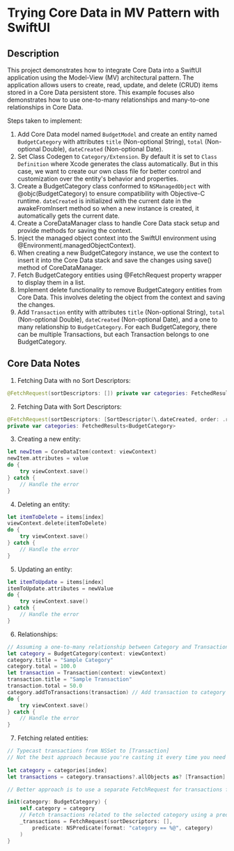 #  Trying Core Data in MV Pattern with SwiftUI

## Description
This project demonstrates how to integrate Core Data into a SwiftUI application using the Model-View (MV) architectural pattern. The application allows users to create, read, update, and delete (CRUD) items stored in a Core Data persistent store. This example focuses also demonstrates how to use one-to-many relationships and many-to-one relationships in Core Data.

Steps taken to implement:
1. Add Core Data model named `BudgetModel` and create an entity named `BudgetCategory` with attributes `title` (Non-optional String), `total` (Non-optional Double), `dateCreated` (Non-optional Date). 
2. Set Class Codegen to `Category/Extension`. By default it is set to `Class Definition` where Xcode generates the class automatically. But in this case, we want to create our own class file for better control and customization over the entity's behavior and properties.
3. Create a BudgetCategory class conformed to `NSManagedObject` with @objc(BudgetCategory) to ensure compatibility with Objective-C runtime. `dateCreated` is initialized with the current date in the awakeFromInsert method so when a new instance is created, it automatically gets the current date.
4. Create a CoreDataManager class to handle Core Data stack setup and provide methods for saving the context.
5. Inject the managed object context into the SwiftUI environment using @Environment(\.managedObjectContext). 
6. When creating a new BudgetCategory instance, we use the context to insert it into the Core Data stack and save the changes using save() method of CoreDataManager.
7. Fetch BudgetCategory entities using @FetchRequest property wrapper to display them in a list.
8. Implement delete functionality to remove BudgetCategory entities from Core Data. This involves deleting the object from the context and saving the changes.
9. Add `Transaction` entity with attributes `title` (Non-optional String), `total` (Non-optional Double), `dateCreated` (Non-optional Date), and a one to many relationship to `BudgetCategory`. For each BudgetCategory, there can be multiple Transactions, but each Transaction belongs to one BudgetCategory. 

## Core Data Notes

1. Fetching Data with no Sort Descriptors:
```swift
@FetchRequest(sortDescriptors: []) private var categories: FetchedResults<BudgetCategory>
```
2. Fetching Data with Sort Descriptors:
```swift
@FetchRequest(sortDescriptors: [SortDescriptor(\.dateCreated, order: .reverse)])
private var categories: FetchedResults<BudgetCategory>
```
3. Creating a new entity:
```swift
let newItem = CoreDataItem(context: viewContext)
newItem.attributes = value
do {
    try viewContext.save()
} catch {
    // Handle the error
}
```
4. Deleting an entity:
```swift
let itemToDelete = items[index]
viewContext.delete(itemToDelete)
do {
    try viewContext.save()
} catch {
    // Handle the error
}
```
5. Updating an entity:
```swift
let itemToUpdate = items[index]
itemToUpdate.attributes = newValue
do {
    try viewContext.save()
} catch {
    // Handle the error
}
```
6. Relationships:
```swift
// Assuming a one-to-many relationship between Category and Transaction
let category = BudgetCategory(context: viewContext)
category.title = "Sample Category"
category.total = 100.0
let transaction = Transaction(context: viewContext)
transaction.title = "Sample Transaction"
transaction.total = 50.0
category.addToTransactions(transaction) // Add transaction to category's transactions set
do {
    try viewContext.save()
} catch {
    // Handle the error
}
```
7. Fetching related entities:
```swift
// Typecast transactions from NSSet to [Transaction]
// Not the best approach because you're casting it every time you need to access transactions and changes to the transactions of a category won't be automatically reflected in the UI
 
let category = categories[index]
let transactions = category.transactions?.allObjects as? [Transaction] ?? []

// Better approach is to use a separate FetchRequest for transactions filtered by the selected category

init(category: BudgetCategory) {
    self.category = category
    // Fetch transactions related to the selected category using a predicate and setting it to the FetchRequest using _transactions (_ is used to access the property wrapper directly and set its value, if we don't use _ we would be accessing the wrapped value)
    _transactions = FetchRequest(sortDescriptors: [],
        predicate: NSPredicate(format: "category == %@", category)
    )
}
```
